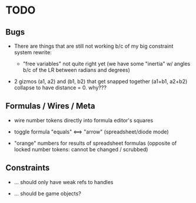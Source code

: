 TODO
====

Bugs
----

* There are things that are still not working b/c of my big constraint system rewrite:
  * "free variables" not quite right yet
    (we have some "inertia" w/ angles b/c of the LR between radians and degrees)

* 2 gizmos (a1, a2) and (b1, b2) that get snapped together (a1+b1, a2+b2)
  collapse to have distance = 0. why???

Formulas / Wires / Meta
-----------------------

* wire number tokens directly into formula editor's squares

* toggle formula "equals" <==> "arrow" (spreadsheet/diode mode)

* "orange" numbers for results of spreadsheet formulas
  (opposite of locked number tokens: cannot be changed / scrubbed)

Constraints
-----------

* ... should only have weak refs to handles

* ... should be game objects?
